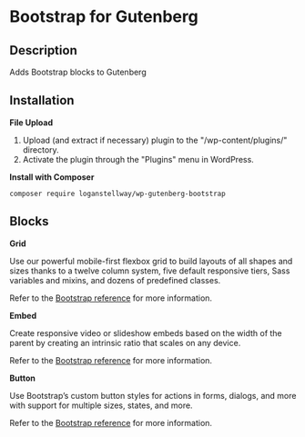 # Bootstrap for Gutenberg

## Description

Adds Bootstrap blocks to Gutenberg

## Installation

**File Upload**

1. Upload (and extract if necessary) plugin to the \"/wp-content/plugins/\" directory.
2. Activate the plugin through the \"Plugins\" menu in WordPress.

**Install with Composer**

```
composer require loganstellway/wp-gutenberg-bootstrap
```

## Blocks

**Grid**

Use our powerful mobile-first flexbox grid to build layouts of all shapes and sizes thanks to a twelve column system, five default responsive tiers, Sass variables and mixins, and dozens of predefined classes.

Refer to the [Bootstrap reference](https://getbootstrap.com/docs/4.0/layout/grid/) for more information.

**Embed**

Create responsive video or slideshow embeds based on the width of the parent by creating an intrinsic ratio that scales on any device.

Refer to the [Bootstrap reference](https://getbootstrap.com/docs/4.0/utilities/embed/) for more information.

**Button**

Use Bootstrap’s custom button styles for actions in forms, dialogs, and more with support for multiple sizes, states, and more.

Refer to the [Bootstrap reference](https://getbootstrap.com/docs/4.0/components/buttons/) for more information.
